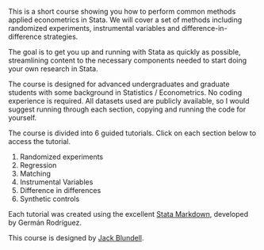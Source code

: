 This is a short course showing you how to perform common methods applied econometrics in Stata. We will cover a set of methods including randomized experiments, instrumental variables and difference-in-difference strategies. 

The goal is to get you up and running with Stata as quickly as possible, streamlining content to the necessary components needed to start doing your own research in Stata.

The course is designed for advanced undergraduates and graduate students with some background in Statistics / Econometrics. No coding experience is required. All datasets used are publicly available, so I would suggest running through each section, copying and running the code for yourself.

The course is divided into 6 guided tutorials. Click on each section below to access the tutorial.

1. Randomized experiments
2. Regression 
3. Matching
4. Instrumental Variables
5. Difference in differences
6. Synthetic controls

Each tutorial was created using the excellent [Stata Markdown](https://data.princeton.edu/stata/markdown), developed by Germán Rodríguez.

This course is designed by [Jack Blundell](www.stanford.edu/~jackblun).
